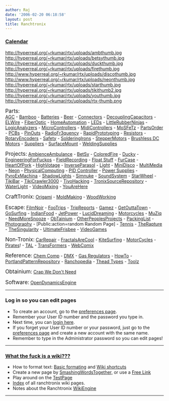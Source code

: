 ```yaml
---
author: Raj
date: '2006-02-20 06:18:58'
layout: post
title: Ranchtronix
---
```


### [Calendar](Calendar.html)

<a href="http://www.hyperreal.org/~rkumar/rtx/wiki.cgi?AmbienceAmbulance">http://hyperreal.org/~rkumar/rtx/uploads/ambthumb.jpg</a>
<a href="http://www.hyperreal.org/~rkumar/rtx/wiki.cgi?BetSy">http://hyperreal.org/~rkumar/rtx/uploads/betsythumb.jpg</a>
<a href="http://www.hyperreal.org/~rkumar/rtx/wiki.cgi?Ducky">http://hyperreal.org/~rkumar/rtx/uploads/duckthumb.jpg</a>
<a href="http://www.hyperreal.org/~rkumar/rtx/wiki.cgi?ColoredFire">http://hyperreal.org/~rkumar/rtx/uploads/firethumb.jpg</a>
<a href="http://www.hyperreal.org/~rkumar/rtx/wiki.cgi?MiniDisco">http://www.hyperreal.org/~rkumar/rtx/uploads/discothumb.jpg</a>
<a href="http://www.hyperreal.org/~rkumar/rtx/wiki.cgi?Neon">http://www.hyperreal.org/~rkumar/rtx/uploads/neonthumb.jpg</a>
<a href="http://www.hyperreal.org/~rkumar/rtx/wiki.cgi?StarWheel">http://hyperreal.org/~rkumar/rtx/uploads/starthumb.jpg</a>
<a href="http://www.hyperreal.org/~rkumar/rtx/wiki.cgi?TikiCrawler3000">http://hyperreal.org/~rkumar/rtx/uploads/tikithumb2.jpg</a>
<a href="http://www.hyperreal.org/~rkumar/rtx/wiki.cgi?YouAreHere">http://hyperreal.org/~rkumar/rtx/uploads/youthumb.jpg</a>
<a href="http://www.hyperreal.org/~rkumar/rtx/wiki.cgi?action=random">http://hyperreal.org/~rkumar/rtx/uploads/rtx-thumb.png</a>

<big>Parts:</big>  
[AGC](AGC.html) - [Bamboo](Bamboo.html) - [Batteries](Batteries.html) - [Beer](Beer.html) - [Connectors](Connectors.html) - [DecouplingCapacitors](DecouplingCapacitors.html) - [ELWire](ELWire.html) - [FiberOptic](FiberOptic.html) - [HomeAutomation](HomeAutomation.html) - [LEDs](LEDs.html) - [LittleRubberNinjas](LittleRubberNinjas.html) - [LogicAnalyzers](LogicAnalyzers.html) - [MicroControllers](MicroControllers.html) - [MidiControllers](MidiControllers.html) - [MoSFeTz](MoSFeTz.html) - [PartsOrder](PartsOrder.html) - [PCBs](PCBs.html) - [PinOuts](PinOuts.html) - [RadioFr3quency](RadioFr3quency.html) - [RapidPrototyping](RapidPrototyping.html) - [Resistors](Resistors.html) - [RotaryEncoders](RotaryEncoders.html) - [Safety](Safety.html) - [SolderingIrons](SolderingIrons.html) - [StepperMotors](StepperMotors.html) - [Brushless DC Motors](Brushless_DC_Motors.html) - [Suppliers](Suppliers.html) -  [SurfaceMount](SurfaceMount.html) - [WeldingSupplies](WeldingSupplies.html)


<big>Projects:</big>  [AmbienceAmbulance](AmbienceAmbulance.html) - [BetSy](BetSy.html) - [ColoredFire](ColoredFire.html) - [Ducky](Ducky.html) - [EngineeringForFuckos](EngineeringForFuckos.html) - [FieldRecording](FieldRecording.html) - [Float Stuff](Float_Stuff.html) - [FurCase](FurCase.html) - [HeartOfPork](HeartOfPork.html) - [HighVotage](HighVotage.html) - [InverseParasol](InverseParasol.html) - [Light](Light.html) - [MiniDisco](MiniDisco.html) - [MultiMedia](MultiMedia.html) - [Neon](Neon.html) - [PhysicalComputing](PhysicalComputing.html) - [PID Controller](PID_Controller.html) - [Power Supplies](Power_Supplies.html) - [PyroExMachina](PyroExMachina.html) - [ShadowLights](ShadowLights.html) - [Simnuke](Simnuke.html) - [SoundSystem](SoundSystem.html) - [StarWheel](StarWheel.html) - [TikiBar](TikiBar.html) - [TikiCrawler3000](TikiCrawler3000.html) - [TivoHacking](TivoHacking.html) - [TronixSourceRepository](TronixSourceRepository.html) - [WaterLight](WaterLight.html) - [VideoMixing](VideoMixing.html) - [YouAreHere](YouAreHere.html)

<big>CraftTronix:</big> [Origami](Origami.html) - [MoldMaking](MoldMaking.html) - [WoodWorking](WoodWorking.html)

<big>Escape:</big> [FilmNoir](FilmNoir.html) - [FooTrips](FooTrips.html) - [TripReports](TripReports.html) - [Gamez](Gamez.html) - [GetOuttaTown](GetOuttaTown.html) - [GoSurfing](GoSurfing.html) - [IndianFood](IndianFood.html) - [JetPower](JetPower.html) - [LucidDreaming](LucidDreaming.html) - [Motorcycles](Motorcycles.html) - [MuZiq](MuZiq.html) - [NeedMoreSnooze](NeedMoreSnooze.html) - [ObTainium](ObTainium.html) - [OtherPeoplesProjects](OtherPeoplesProjects.html) - [PackingList](PackingList.html) - [Photography](Photography.html) - [Public:action=random Random Page] - [Tennis](Tennis.html) - [TheRapture](TheRapture.html) - [TheSingularity](TheSingularity.html) - [UltimateFrisbee](UltimateFrisbee.html) - [VideoGames](VideoGames.html)

<big>Non-Tronix:</big> [CarRepair](CarRepair.html) - [FractalsAreCool](FractalsAreCool.html) - [KiteSurfing](KiteSurfing.html) - [MotorCycles](MotorCycles.html) - [Pirates](Pirates.html)! - [TAL](TAL.html) - [TransFormers](TransFormers.html) - [WebComix](WebComix.html)

<big>Reference:</big> [Chem Comp](Chem_Comp.html) - [DMX](DMX.html) - [Gas Regulators](Gas_Regulators.html) - [HowTo](HowTo.html) - [PortlandPatternRepository](PortlandPatternRepository.html) - [Ranchopedia](Ranchopedia.html) - [Thead Types](Thead_Types.html) - [Toolz](Toolz.html)

<big>Obtainium:</big> [Crap We Don't Need](Crap_We_Don't_Need.html)

<big>Software:</big> [OpenDynamicsEngine](OpenDynamicsEngine.html)

----

### Log in so you can edit pages

* To create an account, go to the <a href="wiki.cgi?action=editprefs">preferences page</a>.<br>
* Remember your User ID number and the password you type in.<br>
* Next time, you can <a href="wiki.cgi?action=login">login here</a>.
* If you forget your User ID number or your password, just go to the <a href="wiki.pl?action=editprefs">preferences page</a> and create a new account with the same name.
* Remember to type in the Administrator password so you can edit pages!
----

### <a href="http://www.usemod.com/cgi-bin/wiki.pl?WhatIsaWiki">What the fuck is a wiki???</a>

* How to format text: [Basic formating](http://www.usemod.com/cgi-bin/wiki.pl?TextFormattingRules) and [Wiki shortcuts](http://www.usemod.com/cgi-bin/wiki.pl?TextFormattingRules/WikiTextFormatting)
* Create a new page by [SmashingWordsTogether,](SmashingWordsTogether,.html) or use a <a href="http://www.usemod.com/cgi-bin/wiki.pl?action=browse&id=Free_Links">Free Link</a>
* Play around on the [TestPage](TestPage.html)
* <a href="wiki.pl?action=index">Index</a> of all ranchtronix wiki pages.
* Notes about the Ranchtronix [WikiEngine](WikiEngine.html)
----
